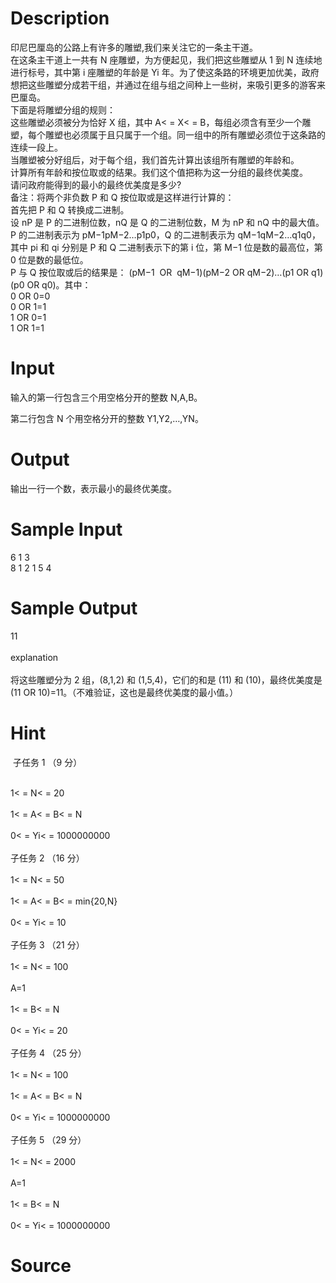 
# Description

<div class="content"><div>印尼巴厘岛的公路上有许多的雕塑,我们来关注它的一条主干道。</div>
<div>在这条主干道上一共有 N 座雕塑，为方便起见，我们把这些雕塑从 1 到 N 连续地进行标号，其中第 i 座雕塑的年龄是 Yi 年。为了使这条路的环境更加优美，政府想把这些雕塑分成若干组，并通过在组与组之间种上一些树，来吸引更多的游客来巴厘岛。</div>
<div>下面是将雕塑分组的规则：</div>
<div>这些雕塑必须被分为恰好 X 组，其中 A&lt; = X&lt; = B，每组必须含有至少一个雕塑，每个雕塑也必须属于且只属于一个组。同一组中的所有雕塑必须位于这条路的连续一段上。</div>
<div>当雕塑被分好组后，对于每个组，我们首先计算出该组所有雕塑的年龄和。</div>
<div>计算所有年龄和按位取或的结果。我们这个值把称为这一分组的最终优美度。</div>
<div>请问政府能得到的最小的最终优美度是多少?</div>
<div>备注：将两个非负数 P 和 Q 按位取或是这样进行计算的：</div>
<div>首先把 P 和 Q 转换成二进制。</div>
<div>设 nP 是 P 的二进制位数，nQ 是 Q 的二进制位数，M 为 nP 和 nQ 中的最大值。P 的二进制表示为 pM−1pM−2…p1p0，Q 的二进制表示为 qM−1qM−2…q1q0，其中 pi 和 qi 分别是 P 和 Q 二进制表示下的第 i 位，第 M−1 位是数的最高位，第 0 位是数的最低位。</div>
<div>P 与 Q 按位取或后的结果是： (pM−1  OR  qM−1)(pM−2 OR qM−2)…(p1 OR q1)(p0 OR q0)。其中：</div>
<div>0 OR 0=0</div>
<div>0 OR 1=1</div>
<div>1 OR 0=1</div>
<div>1 OR 1=1</div>
<div></div>
<div></div></div>

# Input

<div class="content"><p>输入的第一行包含三个用空格分开的整数 N,A,B。</p>
<div></div>
<div>第二行包含 N 个用空格分开的整数 Y1,Y2,…,YN。</div>
<div></div></div>

# Output

<div class="content"><p>输出一行一个数，表示最小的最终优美度。</p>
<div></div></div>

# Sample Input

<div class="content"><span class="sampledata">6 1 3<br/>
8 1 2 1 5 4</span></div>

# Sample Output

<div class="content"><span class="sampledata">11<br/>
<br/>
explanation<br/>
<br/>
将这些雕塑分为 2 组，(8,1,2) 和 (1,5,4)，它们的和是 (11) 和 (10)，最终优美度是 (11  OR  10)=11。（不难验证，这也是最终优美度的最小值。）</span></div>

# Hint

<div class="content"><p></p><p> 子任务 1 （9 分）</p><br/>
<div>1&lt; = N&lt; = 20</div><br/>
<div>1&lt; = A&lt; = B&lt; = N</div><br/>
<div>0&lt; = Yi&lt; = 1000000000</div><br/>
<div>子任务 2 （16 分）</div><br/>
<div>1&lt; = N&lt; = 50</div><br/>
<div>1&lt; = A&lt; = B&lt; = min{20,N}</div><br/>
<div>0&lt; = Yi&lt; = 10</div><br/>
<div>子任务 3 （21 分）</div><br/>
<div>1&lt; = N&lt; = 100</div><br/>
<div>A=1</div><br/>
<div>1&lt; = B&lt; = N</div><br/>
<div>0&lt; = Yi&lt; = 20</div><br/>
<div>子任务 4 （25 分）</div><br/>
<div>1&lt; = N&lt; = 100</div><br/>
<div>1&lt; = A&lt; = B&lt; = N</div><br/>
<div>0&lt; = Yi&lt; = 1000000000</div><br/>
<div>子任务 5 （29 分）</div><br/>
<div>1&lt; = N&lt; = 2000</div><br/>
<div>A=1</div><br/>
<div>1&lt; = B&lt; = N</div><br/>
<div>0&lt; = Yi&lt; = 1000000000</div><p></p></div>

# Source

<div class="content"><p><a href="problemset.php?search="></a></p></div>

